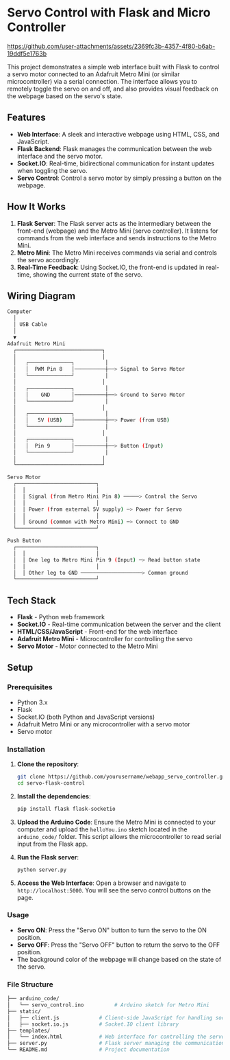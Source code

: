 # Servo Control with Flask and Micro Controller



https://github.com/user-attachments/assets/2369fc3b-4357-4f80-b6ab-19ddf5e1763b



This project demonstrates a simple web interface built with Flask to control a servo motor connected to an Adafruit Metro Mini (or similar microcontroller) via a serial connection. The interface allows you to remotely toggle the servo on and off, and also provides visual feedback on the webpage based on the servo's state.

## Features
- **Web Interface**: A sleek and interactive webpage using HTML, CSS, and JavaScript.
- **Flask Backend**: Flask manages the communication between the web interface and the servo motor.
- **Socket.IO**: Real-time, bidirectional communication for instant updates when toggling the servo.
- **Servo Control**: Control a servo motor by simply pressing a button on the webpage.

## How It Works

1. **Flask Server**: The Flask server acts as the intermediary between the front-end (webpage) and the Metro Mini (servo controller). It listens for commands from the web interface and sends instructions to the Metro Mini.
2. **Metro Mini**: The Metro Mini receives commands via serial and controls the servo accordingly.
3. **Real-Time Feedback**: Using Socket.IO, the front-end is updated in real-time, showing the current state of the servo.

## Wiring Diagram

```bash
Computer
  │
  │ USB Cable
  │
  ▼
Adafruit Metro Mini
  ┌────────────────────────────┐
  │                            │
  │   ┌──────────────┐          │
  │   │  PWM Pin 8   │──────────┼──> Signal to Servo Motor
  │   └──────────────┘          │
  │                            │
  │   ┌──────────────┐          │
  │   │    GND       │──────────┼──> Ground to Servo Motor
  │   └──────────────┘          │
  │                            │
  │   ┌──────────────┐          │
  │   │   5V (USB)   │──────────┼──> Power (from USB)
  │   └──────────────┘          │
  │                            │
  │   ┌──────────────┐          │
  │   │  Pin 9       │──────────┼──> Button (Input)
  │   └──────────────┘          │
  │                            │
  └────────────────────────────┘

Servo Motor
  ┌──────────────────────────┐
  │  │                       │
  │  │ Signal (from Metro Mini Pin 8) ─────> Control the Servo
  │  │                       │
  │  │ Power (from external 5V supply) ─> Power for Servo
  │  │                       │
  │  │ Ground (common with Metro Mini) ─> Connect to GND
  └──────────────────────────┘

Push Button
  ┌──────────────────────────┐
  │  │                       │
  │  │ One leg to Metro Mini Pin 9 (Input) ─> Read button state
  │  │                       │
  │  │ Other leg to GND ────────────────────> Common ground
  └──────────────────────────┘


```

## Tech Stack
- **Flask** - Python web framework
- **Socket.IO** - Real-time communication between the server and the client
- **HTML/CSS/JavaScript** - Front-end for the web interface
- **Adafruit Metro Mini** - Microcontroller for controlling the servo
- **Servo Motor** - Motor connected to the Metro Mini

## Setup

### Prerequisites
- Python 3.x
- Flask
- Socket.IO (both Python and JavaScript versions)
- Adafruit Metro Mini or any microcontroller with a servo motor
- Servo motor

### Installation

1. **Clone the repository**:
    ```bash
    git clone https://github.com/yourusername/webapp_servo_controller.git
    cd servo-flask-control
    ```

2. **Install the dependencies**:
    ```bash
    pip install flask flask-socketio
    ```

3. **Upload the Arduino Code**:
   Ensure the Metro Mini is connected to your computer and upload the `helloYou.ino` sketch located in the `arduino_code/` folder. This script allows the microcontroller to read serial input from the Flask app.

4. **Run the Flask server**:
    ```bash
    python server.py
    ```

5. **Access the Web Interface**:
    Open a browser and navigate to `http://localhost:5000`. You will see the servo control buttons on the page.

### Usage
- **Servo ON**: Press the "Servo ON" button to turn the servo to the ON position.
- **Servo OFF**: Press the "Servo OFF" button to return the servo to the OFF position.
- The background color of the webpage will change based on the state of the servo.

### File Structure

```bash
├── arduino_code/
│   └── servo_control.ino          # Arduino sketch for Metro Mini
├── static/
│   ├── client.js             # Client-side JavaScript for handling socket communication
│   ├── socket.io.js          # Socket.IO client library
├── templates/
│   └── index.html            # Web interface for controlling the servo
├── server.py                 # Flask server managing the communication
└── README.md                 # Project documentation

